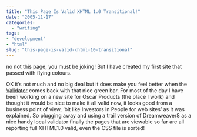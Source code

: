 ```yaml
---
title: "This Page Is Valid XHTML 1.0 Transitional!"
date: "2005-11-17"
categories: 
  - "writing"
tags:
- "development"
- "html"
slug: "this-page-is-valid-xhtml-10-transitional"
---
```


no not this page, you must be joking! But I have created my first site that passed with flying colours.
  
OK it’s not much and no big deal but it does make you feel better when the [Validator][1] comes back with that nice green bar. For most of the day I have been working on a new site for Oscar Products (the place I work) and thought it would be nice to make it all valid now, it looks good from a business point of view, ‘bit like Investors in People for web sites’ as it was explained. So plugging away and using a trail version of Dreamweaver8 as a nice handy local validator finally the pages that are viewable so far are all reporting full XHTML1.0 valid, even the CSS file is sorted!

[1]:	https://validator.w3.org